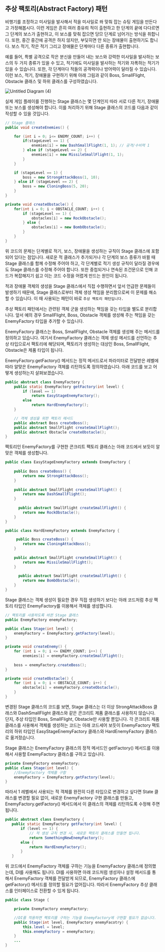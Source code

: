 ## 추상 팩토리(Abstract Factory) 패턴

비행기를 조정하고 미사일을 발사해서 적을 미사일로 쏴 맞춰 잡는 슈팅 게임을 만든다고 가정해봅시다. 이런 게임은 흔히 여러 종유릐 적이 출현하고 한 단계의 끝에 다다르면 그 단계의 보스가 출현하고, 이 보스를 맞춰 잡으면 당므 단계로 넘어가는 방식을 취합니다. 또한, 중간 중간에 공격은 하지 않지만, 부딪히면 안 되는 장애물이 출현하기도 합니다. 보스 적기, 작은 적기 그리고 장애물은 단계마다 다른 종류가 출현합니다.

예를 들어, 특별 공격으로 작은 분신을 만들어 내는 보스와 강력한 미사일을 발사하는 보스의 두 가지 종류가 있을 수 있고, 적기에도 미사일을 발사하는 적기와 자폭하는 적기가 있을 수 있습니다. 또한, 각 단계마다 적들의 공격력이나 방어력이 달라질 수 있습니다. 이런 보스, 적기, 장애물을 구현하기 위해 아래 그림과 같이 Boss, SmallFlight, Obstacle 클래스 및 하위 클래스를 구성하였습니다.

![Untitled Diagram (4)](https://user-images.githubusercontent.com/22395934/81499868-70856300-9309-11ea-8648-9c4200544fec.png)

실제 게임 플레이를 진행하는 Stage 클래스는 몇 단계인지 따라 서로 다른 적기, 장애물 또는 보스를 생성해야 합니다. 이를 처리하기 위해 Stage 클래스의 코드를 다음과 같이 작성할 수 있을 것입니다.

```java
// Stage 클래스
public void createEnemies() {

    for (int i = 0; i<= ENEMY_COUNT; i++) {
        if(stageLevel == 1) {
            enemies[i] = new DashSmallFlight(1, 1); // 공격/수비력 1
        } else if (stageLevel == 2) {
            enemies[i] = new MissileSmallFlight(1, 1);
        }
    }

    if (stageLevel == 1) {
        boss = new StrongAttackBoss(1, 10);
    } else if (stageLevel == 2) {
        boss = new CloningBoss(5, 20);
    }
}

private void createObstacle() {
    for(int i = 0; i < OBSTACLE_COUNT; i++) {
        if (stageLevel == 1) {
            obstacles[i] = new RockObstacle();
        } else {
            obstacles[i] = new BombObstacle();
        }
    }
}
```

위 코드의 문제는 단계별로 적기, 보스, 장애물을 생성하는 규칙이 Stage 클래스에 포함되어 있다는 점입니다. 새로운 적 클래스가 추가되거나 각 단계의 보스 종류가 바뀔 때 Stage 클래스를 함께 수정해 주어야 하고, 각 단계별로 적기 생성 규칙이 달라질 경우에도 Stage 클래스를 수정해 주어야 합니다.
또한 중첩되거나 연속된 조건문으로 인해 코드가 복잡해지기 쉽고 이는 코드 수정을 어렵게 만드는 원인이 됩니다.

적과 장애물 객체의 생성을 Stage 클래스에서 직접 수행하면서 앞서 언급한 문제들이 발생하기 때문에, Stage 클래스로부터 객체 생성 책임을 분리함으로써 이 문제를 해소할 수 있습니다. 이 때 사용되는 패턴이 바로 `추상 팩토리 패턴입니다.`

추상 팩토리 패턴에서는 관련된 객체 군을 생성하는 책임을 갖는 타입을 별도로 분리합니다. 앞서 예의 경우 SmallFlight, Boss, Obstacle 객체를 생성해 주는 책임을 갖는 EnemyFactory 타입을 추가할 수 있습니다.

EnemyFactory 클래스는 Boss, SmallFlight, Obstacle 객체를 생성해 주는 메서드를 정의하고 있습니다. 여기서 EnemyFactory 클래스는 객체 생성 메서드를 선언하는 추상 타입으로서 팩토리에 해당되며, 팩토리가 생성하는 대상인 Boss, SmallFlight, Obstacle은 제품 타입이 됩니다.

EnemyFactory.getFactory() 메서드는 정적 메서드로서 파라미터로 전달받은 레벨에 따라 알맞은 EnemyFactory 객체를 리턴하도록 정의하였습니다. 아래 코드를 보고 어떻게 생성하는지 살펴보겠습니다.

```java
public abstract class EnemyFactory {
    public static EnemyFactory getFactory(int level) {
        if (level == 1) 
            return EasyStageEnemyFactory();
        else 
            return HardEnemyFactory();
    }

    // 객체 생성을 위한 팩토리 메서드
    public abstract Boss createBoss();
    public abstract SmallFlight createSmallFlight();
    public abstract Obstacle createObstacle();
}
```

팩토리인 EnemyFactory를 구현한 콘크리트 팩토리 클래스는 아래 코드에서 보듯이 알맞은 객체를 생성합니다.

```java
public class EasyStageEnemyFactory extends EnemyFactory {
    
    public Boss createBoss() {
        return new StrongAttackBoss();
    }
    
    public abstract SmallFlight createSmallFlight() {
        return new DashSmallFlight();
    }
 
      public abstract SmallFlight createSmallFlight() {
        return new RockObstacle();
    }
}
```
```java
public class HardEnemyFactory extends EnemyFactory {

     public Boss createBoss() {
        return new CloningAttackBoss();
    }
    
    public abstract SmallFlight createSmallFlight() {
        return new MissileSmallFlight();
    }
 
      public abstract SmallFlight createSmallFlight() {
        return new BombObstacle();
    }
}
```

Stage 클래스는 객체 생성이 필요한 경우 직접 생성하기 보다는 아래 코드처럼 추상 팩토리 타입인 EnemyFactory를 이용해서 객체를 생성합니다.

```java
// 팩토리를 사용하도록 바뀐 Stage 클래스
public EnemyFactory enemyFactory;

public class Stage(int level) {
    enemyFactory = EnemyFactory.getFactory(level);
}

private void createEnemy() {
    for (int i = 0; i <= ENEMY_COUNT; i++) {
        enemies[i] = enemyFactory.createSmallFlight();
          
    boss = enemyFactory.createBoss();
}

private void createObstacle() {
    for (int i = 0; i < OBSTACLE_COUNT; i++) {
        obstacle[i] = enemyFactory.createObstacle();
    }
}
```
 
변경된 Stage 클래스의 코드를 보면, Stage 클래스는 더 이상 StrongAttackBoss 클래스와 DashSmallFlight 클래스와 같은 콘크리트 제품 클래스를 사용하지 않습니다. 단지, 추상 타입인 Boss, SmallFlight, Obstacle만 사용할 뿐입니다. 각 콘크리트 제품 클래스를 사용해서 객체를 생성하는 코드는 아래 코드세어 보듯이 EnemyFactory 팩토리의 하위 타입인 EasyStageEnemyFactory 클래스와 HardEnemyFactory 클래스로 옮겨졌습니다.

Stage 클래스는 EnemyFactory 클래스의 정적 메서드인 getFactory() 메서드를 이용해서 사용할 EnemyFactory 클래스를 구하고 있습니다.

```java
private EnemyFactory enemyFactory;
public class Stage(int level) {
    //EnemyFactory 객체를 구함
    enemyFactory = EnemyFactory.getFactory(level);
}
```
 
 따라서 1 레벨에서 사용되는 적 객체를 완전히 다른 타입으로 변경하고 싶다면 State 클래스를 변경할 필요 없이, 새로운 EnemyFactory 구현 클래스를 만들고, EnemyFactory.getFactory() 메서드에서 이 클래스의 객체를 리턴하도록 수정해 주면 됩니다.
 
 
 ```java
public abstract class EnemyFactory {
    public static EnemyFactory getFactory(int level) {
        if (level == 1) {
            // 적 생성 규칙 변경 시, 새로운 팩토리 클래스를 만들면 됩니다.
            return SomethingNewEnemyFactory();
        else {
            return HardEnemyFactory();
        }
    }
```

위 코드에서 EnemyFactory 객체를 구하는 기능을 EnemyFactory 클래스에 정의했는데, DI를 사용해도 됩니다. DI를 사용하면 아래 코드처럼 생성자나 설정 메서드를 통해서 EnemyFactory 객체를 전달받게 되므로, EnemyFactory 클래스에 getFactory() 메서드를 정의할 필요가 없어집니다. 따라서 EnemyFactory 추상 클래스를 인터페이스로 전환할 수 있게 됩니다.

```java
public class Stage {

    private EnemyFactory enemyFactory;

    //DI를 적용하면 팩토리를 구하는 기능을 EnemyFactory에 구현할 필요가 없습니다.
    public Stage(int level, EnemyFactory enemyFacotry) {
        this.level = level;
        this.enemyFactory = enemyFactory;
    }
    ...
}
```

 
 
 
 
 

